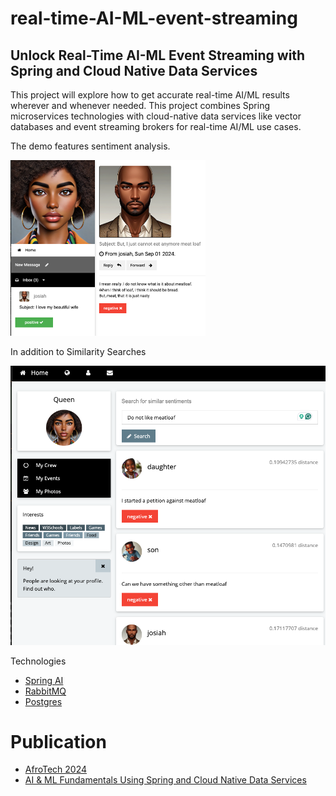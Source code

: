 # real-time-AI-ML-event-streaming


## Unlock Real-Time AI-ML Event Streaming with Spring and Cloud Native Data Services


This project will explore how to get accurate real-time AI/ML results wherever and 
whenever needed.  This project combines Spring microservices technologies with cloud-native data services like vector databases and event streaming brokers for real-time AI/ML use cases.

The demo features sentiment analysis.

![docs/images/screenshot.png](docs/images/screenshot.png)



In addition to Similarity Searches

![docs/images/simarity-screen-shot.png](docs/images/simarity-screen-shot.png)

Technologies

- [Spring AI](https://spring.io/projects/spring-ai)
- [RabbitMQ](https://www.rabbitmq.com/)
- [Postgres](https://www.postgresql.org/)


# Publication

- [AfroTech 2024](https://afrotechconference.com/)
- [AI & ML Fundamentals Using Spring and Cloud Native Data Services](https://www.youtube.com/watch?v=kfVO-4yYs5U)
